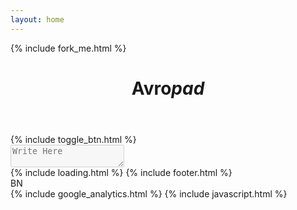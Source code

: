 ```yaml
---
layout: home
---
```


<div class="container wrapper">
    {% include fork_me.html %}
    <header>
      <h1>Avro<i>pad</i></h1>
    </header>
    {% include toggle_btn.html %}
    <div id="main">
        <div>
          <textarea id="inputor" class="inputor" placeholder="Write Here" disabled="disabled" spellcheck="false" autocapitalize="off" autocomplete="off" autocorrect="off"></textarea>
        </div>
    </div>
    {% include loading.html %}
    {% include footer.html %}
</div>
<div id="langflash">
	BN
</div>
{% include google_analytics.html %}
{% include javascript.html %}